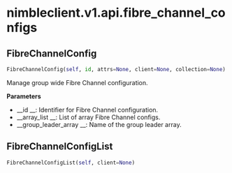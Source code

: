 
# nimbleclient.v1.api.fibre_channel_configs


## FibreChannelConfig
```python
FibreChannelConfig(self, id, attrs=None, client=None, collection=None)
```
Manage group wide Fibre Channel configuration.

__Parameters__

- __id                 __: Identifier for Fibre Channel configuration.
- __array_list         __: List of array Fibre Channel configs.
- __group_leader_array __: Name of the group leader array.


## FibreChannelConfigList
```python
FibreChannelConfigList(self, client=None)
```

